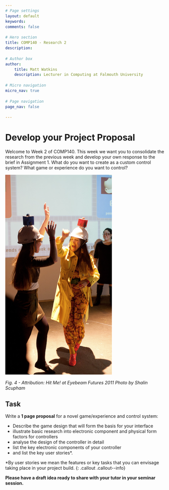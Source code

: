 ```yaml
---
# Page settings
layout: default
keywords:
comments: false

# Hero section
title: COMP140 - Research 2
description: 

# Author box
author:
    title: Matt Watkins
    description: Lecturer in Computing at Falmouth University

# Micro navigation
micro_nav: true

# Page navigation
page_nav: false
    
---
```


# Develop your Project Proposal

Welcome to Week 2 of COMP140. This week we want you to consolidate the research from the previous week and develop your own response to the brief in Assignment 1.  What do you want to create as a custom control system? What game or experience do you want to control?  

![Hit Me!](images/hitme.png)

*Fig. 4 - Attribution: Hit Me! at Eyebeam Futures 2011  Photo by Shalin Scupham*

## Task

Write a **1 page proposal** for a novel game/experience and control system:  

-   Describe the game design that will form the basis for your interface
-   illustrate basic research into electronic component and physical form factors for controllers
-   analyse the design of the controller in detail
-   list the key electronic components of your controller
-   and list the key user stories*.

*By user stories we mean the features or key tasks that you can envisage taking place in your project build.
{: .callout .callout--info}

  **Please have a draft idea ready to share with your tutor in your seminar session.**
<!--stackedit_data:
eyJoaXN0b3J5IjpbLTEzODkyOTg5NDddfQ==
-->